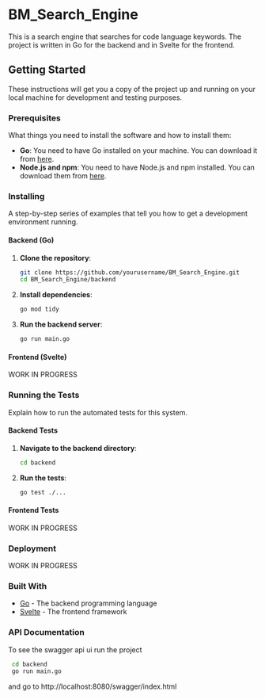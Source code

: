 # BM_Search_Engine

This is a search engine that searches for code language keywords. The project is written in Go for the backend and in Svelte for the frontend.

## Getting Started

These instructions will get you a copy of the project up and running on your local machine for development and testing purposes.

### Prerequisites

What things you need to install the software and how to install them:

- **Go**: You need to have Go installed on your machine. You can download it from [here](https://golang.org/dl/).
- **Node.js and npm**: You need to have Node.js and npm installed. You can download them from [here](https://nodejs.org/).

### Installing

A step-by-step series of examples that tell you how to get a development environment running.

#### Backend (Go)

1. **Clone the repository**:

    ```sh
    git clone https://github.com/yourusername/BM_Search_Engine.git
    cd BM_Search_Engine/backend
    ```

2. **Install dependencies**:

    ```sh
    go mod tidy
    ```

3. **Run the backend server**:

    ```sh
    go run main.go
    ```

#### Frontend (Svelte)
WORK IN PROGRESS


### Running the Tests

Explain how to run the automated tests for this system.

#### Backend Tests

1. **Navigate to the backend directory**:

    ```sh
    cd backend
    ```

2. **Run the tests**:

    ```sh
    go test ./...
    ```

#### Frontend Tests
WORK IN PROGRESS


### Deployment
WORK IN PROGRESS

### Built With

- [Go](https://golang.org/) - The backend programming language
- [Svelte](https://svelte.dev/) - The frontend framework


### API Documentation

To see the swagger api ui
run the project
```sh 
 cd backend
 go run main.go
 ```
 and go to http://localhost:8080/swagger/index.html